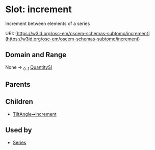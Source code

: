 
# Slot: increment

Increment between elements of a series

URI: [https://w3id.org/osc-em/oscem-schemas-subtomo/increment](https://w3id.org/osc-em/oscem-schemas-subtomo/increment)


## Domain and Range

None &#8594;  <sub>0..1</sub> [QuantitySI](QuantitySI.md)

## Parents


## Children

 *  [TiltAngle➞increment](TiltAngle_increment.md)

## Used by

 * [Series](Series.md)
